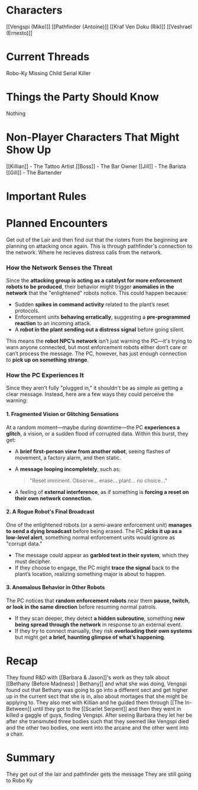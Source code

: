 # Characters
[[Vengspi (Mike)]]
[[Pathfinder (Antoine)]]
[[Kraf Ven Doku (Rik)]]
[[Veshrael (Ernesto)]]
# Current Threads
Robo-Ky
Missing Child
Serial Killer

# Things the Party Should Know
Nothing
# Non-Player Characters That Might Show Up
[[Killian]] - The Tattoo Artist
[[Boss]] - The Bar Owner 
[[Jill]] - The Barista 
[[Gill]] - The Bartender
# Important Rules
# Planned Encounters
Get out of the Lair and then find out that the rioters from the beginning are planning on attacking once again. 
This is through pathfinder's connection to the network. Where he recieves distress calls from the network.

### **How the Network Senses the Threat**

Since the **attacking group is acting as a catalyst for more enforcement robots to be produced**, their behavior might trigger **anomalies in the network** that the "enlightened" robots notice. This could happen because:

- Sudden **spikes in command activity** related to the plant’s reset protocols.
- Enforcement units **behaving erratically**, suggesting a **pre-programmed reaction** to an incoming attack.
- A **robot in the plant sending out a distress signal** before going silent.

This means the **robot NPC’s network** isn’t just warning the PC—it's trying to warn anyone connected, but most enforcement robots either don’t care or can’t process the message. The PC, however, has just enough connection to **pick up on something strange**.

### **How the PC Experiences It**

Since they aren’t fully "plugged in," it shouldn't be as simple as getting a clear message. Instead, here are a few ways they could perceive the warning:

#### **1. Fragmented Vision or Glitching Sensations**

At a random moment—maybe during downtime—the PC **experiences a glitch**, a vision, or a sudden flood of corrupted data. Within this burst, they get:

- A **brief first-person view from another robot**, seeing flashes of movement, a factory alarm, and then static.
- A **message looping incompletely**, such as:
    
    > "Reset imminent. Observe… erase… plant… no choice…"
    
- A feeling of **external interference**, as if something is **forcing a reset on their own network connection**.

#### **2. A Rogue Robot's Final Broadcast**

One of the enlightened robots (or a semi-aware enforcement unit) **manages to send a dying broadcast** before being erased. The PC **picks it up as a low-level alert**, something normal enforcement units would ignore as "corrupt data."

- The message could appear as **garbled text in their system**, which they must decipher.
- If they choose to engage, the PC might **trace the signal** back to the plant’s location, realizing something major is about to happen.

#### **3. Anomalous Behavior in Other Robots**

The PC notices that **random enforcement robots** near them **pause, twitch, or look in the same direction** before resuming normal patrols.

- If they scan deeper, they detect **a hidden subroutine**, something **new being spread through the network** in response to an external event.
- If they try to connect manually, they risk **overloading their own systems** but might get **a brief, haunting glimpse of what’s happening**.


# Recap
They found R&D with [[Barbara & Jason]]'s work as they talk about [[Bethany (Before Madness) | Bethany]] and what she was doing, Vengspi found out  that Bethany was going to go into a different sect and get higher up in the current sect that she is in, also about mortages that she might be applying to. They also met with Killian and he guided them through [[The In-Between]] until they got to the [[Scarlet Serpent]] and then they went in killed a gaggle of guys, finding Vengspi. After seeing Barbara they let her be after she transmuted three bodies such that they seemed  like Vengspi died and the other two bodies, one went into the arcane and the other went into a chair.

# Summary
They get out of the lair and pathfinder gets the message 
They are still going to Robo Ky